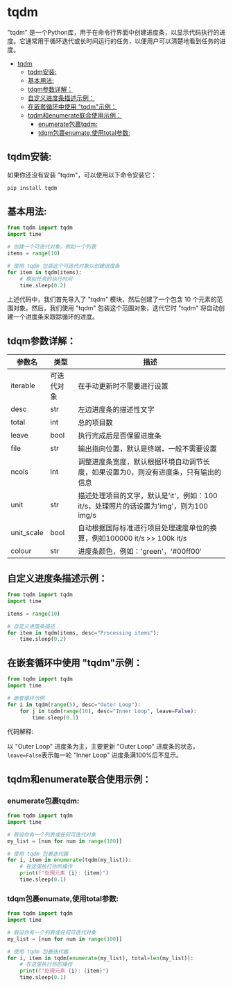 # tqdm

"tqdm" 是一个Python库，用于在命令行界面中创建进度条，以显示代码执行的进度。它通常用于循环迭代或长时间运行的任务，以便用户可以清楚地看到任务的进度。<br>

- [tqdm](#tqdm)
  - [tqdm安装:](#tqdm安装)
  - [基本用法:](#基本用法)
  - [tdqm参数详解：](#tdqm参数详解)
  - [自定义进度条描述示例：](#自定义进度条描述示例)
  - [在嵌套循环中使用 "tqdm"示例：](#在嵌套循环中使用-tqdm示例)
  - [tqdm和enumerate联合使用示例：](#tqdm和enumerate联合使用示例)
    - [enumerate包裹tqdm:](#enumerate包裹tqdm)
    - [tdqm包裹enumate,使用total参数:](#tdqm包裹enumate使用total参数)


## tqdm安装:

如果你还没有安装 "tqdm"，可以使用以下命令安装它：<br>

```bash
pip install tqdm
```

## 基本用法:

```python
from tqdm import tqdm
import time

# 创建一个可迭代对象，例如一个列表
items = range(10)

# 使用 tqdm 包装这个可迭代对象以创建进度条
for item in tqdm(items):
    # 模拟任务的执行时间
    time.sleep(0.2)
```

上述代码中，我们首先导入了 "tqdm" 模块，然后创建了一个包含 10 个元素的范围对象。然后，我们使用 "tqdm" 包装这个范围对象，迭代它时 "tqdm" 将自动创建一个进度条来跟踪循环的进度。<br>

## tdqm参数详解：

| 参数名       | 类型   | 描述                                                        |
|--------------|--------|-------------------------------------------------------------|
| iterable     | 可迭代对象 | 在手动更新时不需要进行设置                                   |
| desc         | str    | 左边进度条的描述性文字                                      |
| total        | int    | 总的项目数                                                  |
| leave        | bool   | 执行完成后是否保留进度条                                   |
| file         | str    | 输出指向位置，默认是终端，一般不需要设置                     |
| ncols        | int    | 调整进度条宽度，默认根据环境自动调节长度，如果设置为0，则没有进度条，只有输出的信息 |
| unit         | str    | 描述处理项目的文字，默认是'it'，例如：100 it/s，处理照片的话设置为'img'，则为100 img/s |
| unit_scale   | bool   | 自动根据国际标准进行项目处理速度单位的换算，例如100000 it/s >> 100k it/s |
| colour       | str    | 进度条颜色，例如：'green'，'#00ff00'                         |


## 自定义进度条描述示例：

```python
from tqdm import tqdm
import time

items = range(10)

# 自定义进度条描述
for item in tqdm(items, desc="Processing items"):
    time.sleep(0.2)
```

## 在嵌套循环中使用 "tqdm"示例：

```python
from tqdm import tqdm
import time

# 嵌套循环示例
for i in tqdm(range(5), desc="Outer Loop"):
    for j in tqdm(range(10), desc="Inner Loop", leave=False):
        time.sleep(0.1)
```

代码解释:<br>

以 "Outer Loop" 进度条为主，主要更新 "Outer Loop" 进度条的状态，`leave=False`表示每一轮 "Inner Loop" 进度条满100%后不显示。<br>


## tqdm和enumerate联合使用示例：

### enumerate包裹tqdm:

```python
from tqdm import tqdm
import time

# 假设你有一个列表或任何可迭代对象
my_list = [num for num in range(100)]

# 使用 tqdm 包裹迭代器
for i, item in enumerate(tqdm(my_list)):
    # 在这里执行你的操作
    print(f"处理元素 {i}: {item}")
    time.sleep(0.1)
```

### tdqm包裹enumate,使用total参数:

```python
from tqdm import tqdm
import time

# 假设你有一个列表或任何可迭代对象
my_list = [num for num in range(100)]

# 使用 tqdm 包裹迭代器
for i, item in tqdm(enumerate(my_list), total=len(my_list)):
    # 在这里执行你的操作
    print(f"处理元素 {i}: {item}")
    time.sleep(0.1)
```

